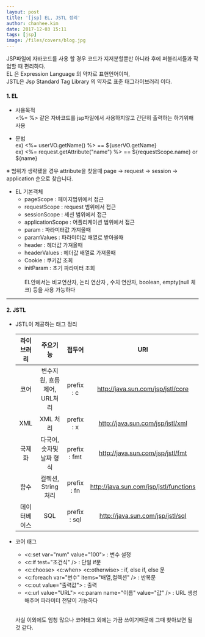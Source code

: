 ```yaml
---
layout: post
title: '[jsp] EL, JSTL 정리'
author: chanhee.kim
date: 2017-12-03 15:11
tags: [jsp]
image: /files/covers/blog.jpg
---
```


JSP파일에 자바코드를 사용 할 경우 코드가 지저분할뿐만 아니라 후에 퍼블리셔들과 작업할 때 편리하다. <br>
EL 은 Expression Language 의 약자로 표현언어이며, <br>
JSTL은 Jsp Standard Tag Library 의 약자로 표준 태그라이브러리 이다. <br>


#### 1. EL
 - 사용목적 <br>
<%= %> 같은 자바코드를 jsp파일에서 사용하지않고 간단히 출력하는 하기위해 사용

 - 문법 <br>
  ex) <%= userVO.getName() %> == ${userVO.getName} <br>
  ex) <%= request.getAttribute("name") %> == ${requestScope.name} or ${name} <br>

  ※ 범위가 생략됐을 경우  attribute을 찾을때 page -> request -> session -> application 순으로 찾습니다.

  - EL 기본객체 <br>
    - pageScope : 페이지범위에서 접근
    - requestScope : request 범위에서 접근
    - sessionScope : 세션 범위에서 접근
    - applicationScope : 어플리케이션 범위에서 접근
    - param : 파라미터값 가져올때
    - paramValues : 파라미터값 배열로 받아올때
    - header : 헤더값 가져올때
    - headerValues : 헤더값 배열로 가져올때
    - Cookie : 쿠키값 조회
    - initParam : 초기 파라미터 조회
<br><br>
EL안에서는 비교연산자, 논리 연산자 , 수치 연산자, boolean, empty(null 체크) 등을 사용 가능하다

---

#### 2. JSTL

 - JSTL이 제공하는 태그 정리 <br>

   | 라이브러리 | 주요기능 | 접두어 | URI |
   |:---:|:---:|:---:|:---:|
   |코어|변수지원, 흐름제어, URL처리|prefix : c| http://java.sun.com/jsp/jstl/core |
   |XML|XML 처리|prefix : x| http://java.sun.com/jsp/jstl/xml |
   |국제화|다국어, 숫자및 날짜 형식| prefix : fmt| http://java.sun.com/jsp/jstl/fmt |
   |함수|컬렉션, String 처리|prefix : fn| http://java.sun.com/jsp/jstl/functions |
   |데이터베이스|SQL|prefix : sql| http://java.sun.com/jsp/jstl/sql |

 - 코어 태그
   - \<c:set var="num" value="100"\> : 변수 설정
   - \<c:if test="조건식" \/\> : 단일 if문
   - \<c:choose\> \<c:when\> \<c:otherwise\> : if, else if, else 문
   - \<c:foreach var="변수" items="배열,컬렉션" \/\> : 반복문
   - \<c:out value="출력값"\> : 출력
   - \<c:url value="URL"\> \<c:param name="이름" value="값" \/\> : URL 생성해주며 파라미터 전달이 가능하다
   <br>

   사실 이외에도 엄청 많으나 코어태그 외에는 가끔 쓰이기때문에 그때 찾아보면 될 것 같다.
